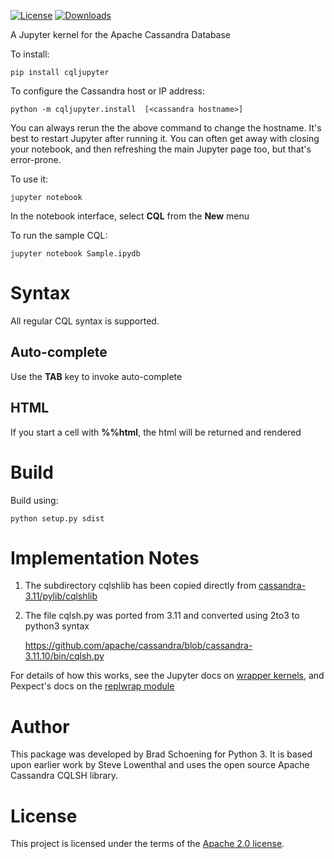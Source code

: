 [![License](https://img.shields.io/badge/License-Apache%202.0-blue.svg)](https://opensource.org/licenses/Apache-2.0)
[![Downloads](https://pepy.tech/badge/cqljupyter)](https://pepy.tech/project/cqljupyer)

A Jupyter kernel for the Apache Cassandra Database

To install:

    pip install cqljupyter

To configure the Cassandra host or IP address:

    python -m cqljupyter.install  [<cassandra hostname>]

You can always rerun the the above command to change the hostname. It's
best to restart Jupyter after running it. You can often get away with closing
your notebook, and then refreshing the main Jupyter page too, but that's
error-prone.

To use it:

    jupyter notebook

In the notebook interface, select **CQL** from the **New** menu

To run the sample CQL:

    jupyter notebook Sample.ipydb

Syntax
======

All regular CQL syntax is supported.

Auto-complete
-------------

Use the **TAB** key to invoke auto-complete

HTML
----

If you start a cell with **%%html**, the html will be returned and rendered

Build
=====
Build using:

    python setup.py sdist

Implementation Notes
====================

1. The subdirectory cqlshlib has been copied directly from
[cassandra-3.11/pylib/cqlshlib](https://github.com/apache/cassandra/tree/cassandra-3.11/pylib/cqlshlib)


2.  The file cqlsh.py was ported from 3.11 and converted using 2to3 to python3
    syntax

    <https://github.com/apache/cassandra/blob/cassandra-3.11.10/bin/cqlsh.py>

For details of how this works, see the Jupyter docs on [wrapper
kernels](http://jupyter-client.readthedocs.org/en/latest/wrapperkernels.html),
and Pexpect's docs on the [replwrap
module](http://pexpect.readthedocs.org/en/latest/api/replwrap.html)

Author
======

This package was developed by Brad Schoening for Python 3. It is based
upon earlier work by Steve Lowenthal and uses the open source Apache 
Cassandra CQLSH library.

License
=======

This project is licensed under the terms of the [Apache 2.0
license](https://www.apache.org/licenses/LICENSE-2.0).
